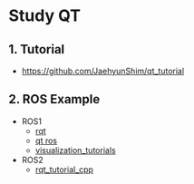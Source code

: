 # Study QT

## 1. Tutorial
- https://github.com/JaehyunShim/qt_tutorial

## 2. ROS Example
- ROS1
  - [rqt](https://github.com/ros-visualization/rqt)
  - [qt ros](https://github.com/stonier/qt_ros)
  - [visualization_tutorials](https://github.com/ros-visualization/visualization_tutorials)
- ROS2
  - [rqt_tutorial_cpp](https://github.com/JaehyunShim/ros2_tutorial_cpp/tree/master/rqt_tutorial_cpp)

